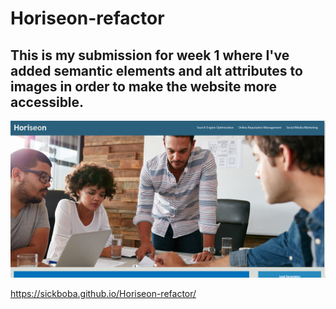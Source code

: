 # Horiseon-refactor

## This is my submission for week 1 where I've added semantic elements and alt attributes to images in order to make the website more accessible.

![Screenshot of Horiseon website](./assets/images/horiseon-screenshot.png)

https://sickboba.github.io/Horiseon-refactor/
